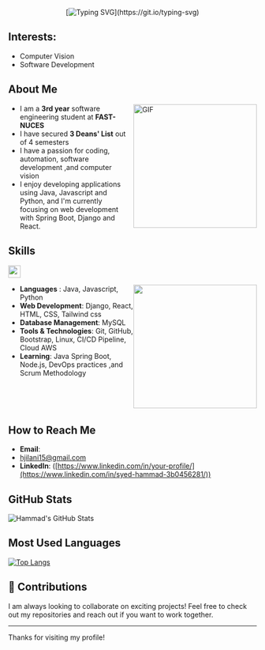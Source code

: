 <div align="center">

 [![Typing SVG](https://readme-typing-svg.herokuapp.com?font=Architects+Daughter&color=93a19f&size=30&lines=Hi+!+I+am+Hammad+Ali+Jilani....)](https://git.io/typing-svg)

</div>


## Interests:
- Computer Vision
- Software Development


## About Me
<img align="right" alt="GIF" width="250px" src="https://media.giphy.com/media/du3J3cXyzhj75IOgvA/giphy.gif" align="center"/>

- I am a **3rd year** software engineering student at **FAST-NUCES**
- I have secured **3 Deans' List** out of 4 semesters
- I have a passion for coding, automation, software development ,and computer vision
- I enjoy developing applications using Java, Javascript and Python, and I'm currently focusing on web development with Spring Boot, Django and React.


## Skills 
<img src = "https://media2.giphy.com/media/QssGEmpkyEOhBCb7e1/giphy.gif?cid=ecf05e47a0n3gi1bfqntqmob8g9aid1oyj2wr3ds3mg700bl&rid=giphy.gif" width = 25px> </h2>

<img align="right" src="https://github.com/Anmol-Baranwal/Cool-GIFs-For-GitHub/assets/74038190/219bcc70-f5dc-466b-9a60-29653d8e8433" align="center" width="250px" style="padding: 0; margin: 0;">

- **Languages** : Java, Javascript, Python
- **Web Development**: Django, React, HTML, CSS, Tailwind css
- **Database Management**: MySQL
- **Tools & Technologies**: Git, GitHub, Bootstrap, Linux, CI/CD Pipeline, Cloud AWS
- **Learning**: Java Spring Boot, Node.js, DevOps practices ,and Scrum Methodology 

<br><br><br>
## How to Reach Me

- **Email**:
- [hjilani15@gmail.com](mailto:hjilani15@gmail.com)
- **LinkedIn**: ([https://www.linkedin.com/in/your-profile/](https://www.linkedin.com/in/syed-hammad-3b0456281/))

##  GitHub Stats

![Hammad's GitHub Stats](https://github-readme-stats.vercel.app/api?username=Hammad-Jilani&show_icons=true&hide_title=true&count_private=true&theme=radical)

## Most Used Languages
[![Top Langs](https://github-readme-stats.vercel.app/api/top-langs/?username=Hammad-Jilani&layout=pie)](https://github.com/Hammad-Jilani/github-readme-stats)


## 🌟 Contributions

I am always looking to collaborate on exciting projects! Feel free to check out my repositories and reach out if you want to work together.

---

Thanks for visiting my profile!
